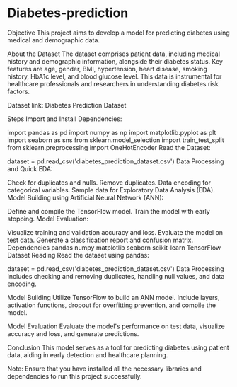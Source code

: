 # Diabetes-prediction

Objective
This project aims to develop a model for predicting diabetes using medical and demographic data.

About the Dataset
The dataset comprises patient data, including medical history and demographic information, alongside their diabetes status. Key features are age, gender, BMI, hypertension, heart disease, smoking history, HbA1c level, and blood glucose level. This data is instrumental for healthcare professionals and researchers in understanding diabetes risk factors.

Dataset link: Diabetes Prediction Dataset

Steps
Import and Install Dependencies:

import pandas as pd
import numpy as np
import matplotlib.pyplot as plt
import seaborn as sns
from sklearn.model_selection import train_test_split
from sklearn.preprocessing import OneHotEncoder
Read the Dataset:

dataset = pd.read_csv('diabetes_prediction_dataset.csv')
Data Processing and Quick EDA:

Check for duplicates and nulls.
Remove duplicates.
Data encoding for categorical variables.
Sample data for Exploratory Data Analysis (EDA).
Model Building using Artificial Neural Network (ANN):

Define and compile the TensorFlow model.
Train the model with early stopping.
Model Evaluation:

Visualize training and validation accuracy and loss.
Evaluate the model on test data.
Generate a classification report and confusion matrix.
Dependencies
pandas
numpy
matplotlib
seaborn
scikit-learn
TensorFlow
Dataset Reading
Read the dataset using pandas:

dataset = pd.read_csv('diabetes_prediction_dataset.csv')
Data Processing
Includes checking and removing duplicates, handling null values, and data encoding.

Model Building
Utilize TensorFlow to build an ANN model. Include layers, activation functions, dropout for overfitting prevention, and compile the model.

Model Evaluation
Evaluate the model's performance on test data, visualize accuracy and loss, and generate predictions.

Conclusion
This model serves as a tool for predicting diabetes using patient data, aiding in early detection and healthcare planning.

Note: Ensure that you have installed all the necessary libraries and dependencies to run this project successfully.
